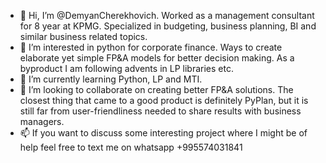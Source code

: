 - 👋 Hi, I’m @DemyanCherekhovich. Worked as a management consultant for 8 year at KPMG. Specialized in budgeting, business planning, BI and similar business related topics.
- 👀 I’m interested in python for corporate finance. Ways to create elaborate yet simple FP&A models for better decision making. As a byproduct I am following advents in LP libraries etc.
- 🌱 I’m currently learning Python, LP and MTI. 
- 💞️ I’m looking to collaborate on creating better FP&A solutions. The closest thing that came to a good product is definitely PyPlan, but it is still far from user-friendliness needed to share results with business managers.
- 📫 If you want to discuss some interesting project where I might be of help feel free to text me on whatsapp +995574031841

<!---
DemyanCherekhovich/DemyanCherekhovich is a ✨ special ✨ repository because its `README.md` (this file) appears on your GitHub profile.
You can click the Preview link to take a look at your changes.
--->
